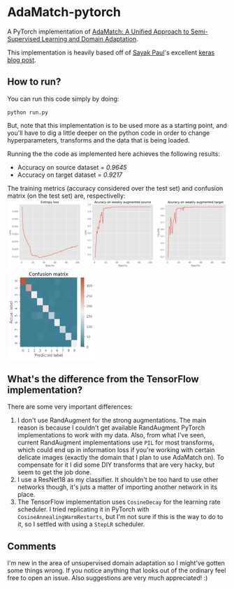 # AdaMatch-pytorch
A PyTorch implementation of [AdaMatch: A Unified Approach to Semi-Supervised Learning and Domain Adaptation](https://arxiv.org/abs/2106.04732).

This implementation is heavily based off of [Sayak Paul](https://github.com/sayakpaul)'s excellent [keras blog post](https://keras.io/examples/vision/adamatch/).

## How to run?
You can run this code simply by doing:
```
python run.py
```

But, note that this implementation is to be used more as a starting point, and you'll have to dig a little deeper on the python code in order to change hyperparameters, transforms and the data that is being loaded.

Running the the code as implemented here achieves the following results: 
- Accuracy on source dataset = _0.9645_ 
- Accuracy on target dataset = _0.9217_ 

The training metrics (accuracy considered over the test set) and confusion matrix (on the test set) are, respectivelly:
<img src="fig_metrics.png" alt="Training metrics"/>
<img src="fig_cm.png" alt="Confusion matrix" width="200"/>

## What's the difference from the TensorFlow implementation?
There are some very important differences:
1. I don't use RandAugment for the strong augmentations. The main reason is because I couldn't get available RandAugment PyTorch implementations to work with my data. Also, from what I've seen, current RandAugment implementations use `PIL` for most transforms, which could end up in information loss if you're working with certain delicate images (exactly the domain that I plan to use AdaMatch on). To compensate for it I did some DIY transforms that are very hacky, but seem to get the job done.
2. I use a ResNet18 as my classifier. It shouldn't be too hard to use other networks though, it's juts a matter of importing another network in its place.
3. The TensorFlow implementation uses `CosineDecay` for the learning rate scheduler. I tried replicating it in PyTorch with `CosineAnnealingWarmRestarts`, but I'm not sure if this is the way to do to it, so I settled with using a `StepLR` scheduler.

## Comments
I'm new in the area of unsupervised domain adaptation so I might've gotten some things wrong. If you notice anything that looks out of the ordinary feel free to open an issue. Also suggestions are very much appreciated! :)